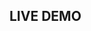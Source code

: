 ## LIVE DEMO

<dumlj-stackblitz height="47vw" src="@dumlj-example/inject-entry-script-webpack-plugin"></dumlj-stackblitz>
